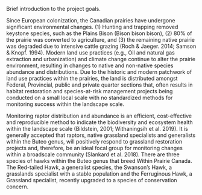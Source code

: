 Brief introduction to the project goals.

Since European colonization, the Canadian prairies have undergone significant environmental changes. (1) Hunting and trapping removed keystone species, such as the Plains Bison (Bison bison bison), (2) 80% of the prairie was converted to agriculture, and (3) the remaining native prairie was degraded due to intensive cattle grazing (Roch & Jaeger. 2014; Samson & Knopf. 1994). Modern land use practices (e.g., Oil and natural gas extraction and urbanization) and climate change continue to alter the prairie environment, resulting in changes to native and non-native species abundance and distributions. Due to the historic and modern patchwork of land use practices within the prairies, the land is distributed amongst Federal, Provincial, public and private quarter sections that, often results in habitat restoration and species-at-risk management projects being conducted on a small local scale with no standardized methods for monitoring success within the landscape scale.

Monitoring raptor distribution and abundance is an efficient, cost-effective and reproducible method to indicate the biodiversity and ecosystem health within the landscape scale (Bildstein, 2001; Withaningsih et al. 2019). It is generally accepted that raptors, native grassland specialists and generalists within the Buteo genus, will positively respond to grassland restoration projects and, therefore, be an ideal focal group for monitoring changes within a broadscale community (Slankard et al. 2018).  There are three species of hawks within the Buteo genus that breed Within Prairie Canada. The Red-tailed Hawk, a generalist species, the Swanson’s Hawk, a grasslands specialist with a stable population and the Ferruginous Hawk, a Grassland specialist, recently upgraded to a species of conservation concern.
